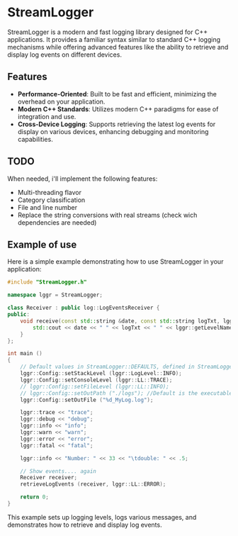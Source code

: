 # StreamLogger
StreamLogger is a modern and fast logging library designed for C++ applications. It provides a familiar syntax similar to standard C++ logging mechanisms while offering advanced features like the ability to retrieve and display log events on different devices.

## Features

- **Performance-Oriented**: Built to be fast and efficient, minimizing the overhead on your application.
- **Modern C++ Standards**: Utilizes modern C++ paradigms for ease of integration and use.
- **Cross-Device Logging**: Supports retrieving the latest log events for display on various devices, enhancing debugging and monitoring capabilities.

## TODO
When needed, i'll implement the following features:
- Multi-threading flavor
- Category classification
- File and line number
- Replace the string conversions with real streams (check wich dependencies are needed)

## Example of use

Here is a simple example demonstrating how to use StreamLogger in your application:

```cpp
#include "StreamLogger.h"

namespace lggr = StreamLogger;

class Receiver : public log::LogEventsReceiver {
public:
    void receive(const std::string &date, const std::string logTxt, lggr::LogLevel logLevel) {
        std::cout << date << " " << logTxt << " " << lggr::getLevelName(logLevel) << std::endl;
    }
};

int main ()
{
	// Default values in StreamLogger::DEFAULTS, defined in StreamLoggerConsts.h
	lggr::Config::setStackLevel (lggr::LogLevel::INFO);
	lggr::Config::setConsoleLevel (lggr::LL::TRACE);
	// lggr::Config::setFileLevel (lggr::LL::INFO);
	// lggr::Config::setOutPath ("./logs"); //Default is the executable path
	lggr::Config::setOutFile ("%d_MyLog.log");

	lggr::trace << "trace";
	lggr::debug << "debug";
	lggr::info << "info";
	lggr::warn << "warn";
	lggr::error << "error";
	lggr::fatal << "fatal";

	lggr::info << "Number: " << 33 << "\tdouble: " << .5;

	// Show events.... again
	Receiver receiver;
	retrieveLogEvents (receiver, lggr::LL::ERROR);

	return 0;
}
```
This example sets up logging levels, logs various messages, and demonstrates how to retrieve and display log events.
